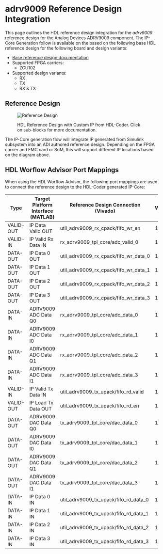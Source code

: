 


# adrv9009 Reference Design Integration

This page outlines the HDL reference design integration for the *adrv9009* reference design for the Analog Devices
ADRV9009 component. The IP-Core Generation follow is available on the based on the following base HDL reference design for the following board and design variants: 

- [Base reference design documentation](https://wiki.analog.com/resources/eval/user-guides/adrv9009/reference_hdl)
- Supported FPGA carriers:
    - ZCU102
- Supported design variants:
    - RX
    - TX
    - RX & TX

## Reference Design

<figure markdown>
  
  ![Reference Design](../assets/rd_jesd_custom.svg)
  
  <figcaption>HDL Reference Design with Custom IP from HDL-Coder. Click on sub-blocks for more documentation.</figcaption>
</figure>
The IP-Core generation flow will integrate IP generated from Simulink subsystem into an ADI authored reference design. Depending on the FPGA carrier and FMC card or SoM, this will support different IP locations based on the diagram above.

## HDL Worflow Advisor Port Mappings

When using the HDL Worflow Advisor, the following port mappings are used to connect the reference design to the HDL-Coder generated IP-Core:

| Type | Target Platform Interface (MATLAB) | Reference Design Connection (Vivado) | Width | Reference Design Variant |
| ---- | ------------------------ | --------------------------- | ----- | ----------- |
| VALID-OUT | IP Data Valid OUT | util_adrv9009_rx_cpack/fifo_wr_en | 1 | RX |
| VALID-IN | IP Valid Rx Data IN | rx_adrv9009_tpl_core/adc_valid_0 | 1 | RX |
| DATA-OUT | IP Data 0 OUT | util_adrv9009_rx_cpack/fifo_wr_data_0 | 16 | RX |
| DATA-OUT | IP Data 1 OUT | util_adrv9009_rx_cpack/fifo_wr_data_1 | 16 | RX |
| DATA-OUT | IP Data 2 OUT | util_adrv9009_rx_cpack/fifo_wr_data_2 | 16 | RX |
| DATA-OUT | IP Data 3 OUT | util_adrv9009_rx_cpack/fifo_wr_data_3 | 16 | RX |
| DATA-IN | ADRV9009 ADC Data Q0 | rx_adrv9009_tpl_core/adc_data_0 | 16 | RX |
| DATA-IN | ADRV9009 ADC Data I0 | rx_adrv9009_tpl_core/adc_data_1 | 16 | RX |
| DATA-IN | ADRV9009 ADC Data Q1 | rx_adrv9009_tpl_core/adc_data_2 | 16 | RX |
| DATA-IN | ADRV9009 ADC Data I1 | rx_adrv9009_tpl_core/adc_data_3 | 16 | RX |
| VALID-IN | IP Valid Tx Data IN | util_adrv9009_tx_upack/fifo_rd_valid | 1 | TX |
| VALID-OUT | IP Load Tx Data OUT | util_adrv9009_tx_upack/fifo_rd_en | 1 | TX |
| DATA-OUT | ADRV9009 DAC Data Q0 | tx_adrv9009_tpl_core/dac_data_0 | 16 | TX |
| DATA-OUT | ADRV9009 DAC Data I0 | tx_adrv9009_tpl_core/dac_data_1 | 16 | TX |
| DATA-OUT | ADRV9009 DAC Data Q1 | tx_adrv9009_tpl_core/dac_data_2 | 16 | TX |
| DATA-OUT | ADRV9009 DAC Data I1 | tx_adrv9009_tpl_core/dac_data_3 | 16 | TX |
| DATA-IN | IP Data 0 IN | util_adrv9009_tx_upack/fifo_rd_data_0 | 16 | TX |
| DATA-IN | IP Data 1 IN | util_adrv9009_tx_upack/fifo_rd_data_1 | 16 | TX |
| DATA-IN | IP Data 2 IN | util_adrv9009_tx_upack/fifo_rd_data_2 | 16 | TX |
| DATA-IN | IP Data 3 IN | util_adrv9009_tx_upack/fifo_rd_data_3 | 16 | TX |

